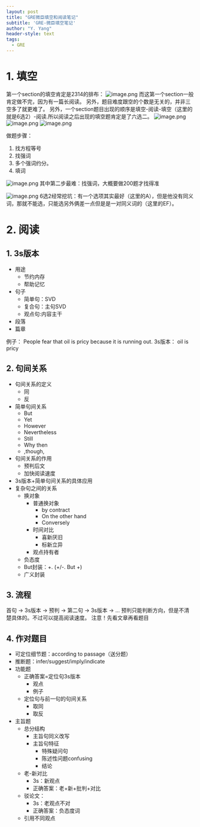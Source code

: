 ```yaml
---
layout: post
title: "GRE微臣填空和阅读笔记"
subtitle: 'GRE-微臣填空笔记'
author: "Y. Yang"
header-style: text
tags:
  - GRE
---
```


# 1. 填空
第一个section的填空肯定是2314的排布：
![image.png](https://i.loli.net/2020/01/28/MN87XLgVjTiB9yo.png)
而这第一个section一般肯定做不完，因为有一篇长阅读。
另外，题目难度跟空的个数是无关的，并非三空多了就更难了。
另外，一个section题目出现的顺序是填空-阅读-填空（这里的就是6选2）-阅读.所以阅读之后出现的填空题肯定是了六选二。
![image.png](https://i.loli.net/2020/01/28/EG5FOupftrIhwMy.png)
![image.png](https://i.loli.net/2020/01/28/9cIZTYnxlP8kJdV.png)
![image.png](https://i.loli.net/2020/01/28/njFizcyGJXMB4Nt.png)

做题步骤： 
1. 找方程等号
2. 找强词
3. 多个强词约分。
4. 填词

![image.png](https://i.loli.net/2020/01/28/UaCvOMfLIBuVqmX.png)
其中第二步最难：找强词，大概要做200题才找得准

![image.png](https://i.loli.net/2020/01/28/TC5lhHBPjXDazr9.png)
6选2经常挖坑：有一个选项其实最好（这里的A），但是他没有同义词，那就不能选，只能选另外俩差一点但是是一对同义词的（这里的EF）。

# 2. 阅读
## 1. 3s版本
- 用途
  - 节约内存
  - 帮助记忆
- 句子
  - 简单句：SVD
  - 复合句：主句SVD
  - 观点句:内容主干
- 段落
- 篇章

例子：
People fear that oil is pricy because it is running out.
3s版本： oil is pricy

## 2. 句间关系
- 句间关系的定义
  - 同
  - 反
- 简单句间关系
  - But
  - Yet
  - However
  - Nevertheless
  - Still
  - Why then
  - ,though,
- 句间关系的作用
  - 预判后文
  - 加快阅读速度
- 3s版本+简单句间关系的具体应用
- 复杂句之间的关系
  - 换对象
    - 普通换对象
      - by contract
      - On the other hand
      - Conversely
    - 时间对比
      - 喜新厌旧
      - 标新立异
    - 观点持有者
  - 负态度
  - But封装：+. (+/-. But +)
  - 广义封装

## 3. 流程
首句 -> 3s版本 -> 预判 -> 第二句 -> 3s版本 -> ...
预判只能判断方向，但是不清楚具体的。不过可以提高阅读速度。
注意！先看文章再看题目
## 4. 作对题目
- 可定位细节题：according to passage（送分题）
- 推断题：infer/suggest/imply/indicate
- 功能题
  - 正确答案=定位句3s版本
    - 观点
    - 例子
  - 定位句与前一句的句间关系
    - 取同
    - 取反
- 主旨题
  - 总分结构
    - 主旨句同义改写
    - 主旨句特征
      - 特殊疑问句
      - 陈述性问题confusing
      - 结论
  - 老-新对比
    - 3s：新观点
    - 正确答案：老+新+批判+对比
  - 驳论文：
    - 3s：老观点不对
    - 正确答案：负态度词
  - 引用不同观点


